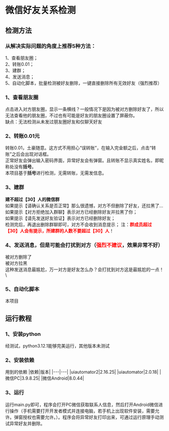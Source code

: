# 微信好友关系检测
## 检测方法
### 从解决实际问题的角度上推荐5种方法：
1、查看朋友圈；\
2、转账0.01；\
3、建群；\
4、发送消息；\
5、自动化脚本，批量检测被好友删除，一键直接删除所有无效好友（强烈推荐）
### 1、查看朋友圈
点击进入对方朋友圈，显示一条横线？一般情况下是因为被对方删除好友了，所以无法查看他的朋友圈，不过也有可能是好友的朋友圈设置了屏蔽你。\
缺点：无法检测从未发过朋友圈好友和仅聊天好友
### 2、转账0.01元
转账0.01，土豪随意。这方式不用担心“误转账”，在输入完金额之后，点击“转账”之后会出现对话框。\
正常好友会弹出输入密码界面，异常好友会有弹窗。且转账不显示真实姓名，即昵称处没有**括号**。\
本项目基于**括号**进行检测，无需转账，无需发信息。
### 3、建群
**建不超过【30】人的微信群**\
如果提示【请确认关系是否正常】那么很遗憾，对方不但删除了好友，还拉黑了...\
如果提示【对方拒绝加入群聊】表示对方已经删除好友并拉黑了你；\
如果提示【请先发送好友验证】表示对方已经删除好友；\
检测完后，再退出删除群聊即可，对方不会收到消息提示； 注：<Font color=Red>**群成员超过【30】人会有提示，所建群的人数不要超过【30】人**</Font>！
### 4、发送消息，但是可能会打扰到对方（<Font color=Red>强烈不建议</Font>，效果非常不好）
被对方删除了\
被对方拉黑\
这种发送消息最尴尬，万一对方是好友怎么办？会打扰到对方这是最尴尬的一点！\
### 5、自动化脚本
本项目
## 运行教程
### 1、安装python
经测试，python3.12.1能够完美运行，其他版本未测试
### 2、安装依赖
用到的依赖
|依赖|版本|
|---|---|
|uiautomator2|2.16.25|
|uiautomator|2.0.18|
|微信PC|3.9.8.25|
|微信Android|8.0.44|
### 3、运行
运行main.py即可，程序会打开PC微信获取联系人信息，然后打开Android微信进行操作（手机需要打开开发者模式并连接电脑，若手机上出现软件安装，需要允许。弹窗授权也需要允许。）。程序会将异常好友打印出来，可通过运行原理手动测试异常好友并删除。
